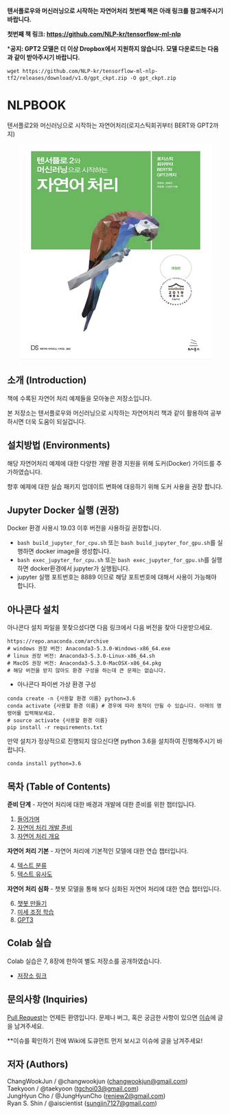 **텐서플로우와 머신러닝으로 시작하는 자연어처리 첫번째 책은 아래 링크를 참고해주시기 바랍니다.** 

**첫번째 책 링크: https://github.com/NLP-kr/tensorflow-ml-nlp**

***공지: GPT2 모델은 더 이상 Dropbox에서 지원하지 않습니다. 모델 다운로드는 다음과 같이 받아주시기 바랍니다.**
```
wget https://github.com/NLP-kr/tensorflow-ml-nlp-tf2/releases/download/v1.0/gpt_ckpt.zip -O gpt_ckpt.zip
```


# NLPBOOK

텐서플로2와 머신러닝으로 시작하는 자연어처리(로지스틱회귀부터 BERT와 GPT2까지)  
<p align="center">
  <img src="main.png" width="450" height="500" /> 
</p>

## 소개 (Introduction)

책에 수록된 자연어 처리 예제들을 모아놓은 저장소입니다.

본 저장소는 텐서플로우와 머신러닝으로 시작하는 자연어처리 책과 같이 활용하여 공부하시면 더욱 도움이 되실겁니다.


## 설치방법 (Environments)

해당 자연어처리 예제에 대한 다양한 개발 환경 지원을 위해 도커(Docker) 가이드를 추가하였습니다.

향후 예제에 대한 실습 패키지 업데이트 변화에 대응하기 위해 도커 사용을 권장 합니다.

## Jupyter Docker 실행 (권장)

Docker 환경 사용시 19.03 이후 버전을 사용하길 권장합니다.

- `bash build_jupyter_for_cpu.sh` 또는 `bash build_jupyter_for_gpu.sh`를 실행하면 docker image을 생성합니다.
- `bash exec_jupyter_for_cpu.sh` 또는 `bash exec_jupyter_for_gpu.sh`를 실행하면 docker환경에서 jupyter가 실행됩니다.
-  jupyter 실행 포트번호는 8889 이므로 해당 포트번호에 대해서 사용이 가능해야 합니다.

## 아나콘다 설치

아나콘다 설치 파일을 못찾으셨다면 다음 링크에서 다음 버전을 찾아 다운받으세요.

```
https://repo.anaconda.com/archive
# windows 권장 버전: Anaconda3-5.3.0-Windows-x86_64.exe
# linux 권장 버전: Anaconda3-5.3.0-Linux-x86_64.sh
# MacOS 권장 버전: Anaconda3-5.3.0-MacOSX-x86_64.pkg
# 해당 버전을 받지 않아도 환경 구성을 하는데 큰 문제는 없습니다.
```

- 아나콘다 파이썬 가상 환경 구성

```
conda create -n {사용할 환경 이름} python=3.6
conda activate {사용할 환경 이름} # 경우에 따라 동작이 안될 수 있습니다. 아래의 명령어를 입력해보세요.
# source activate {사용할 환경 이름} 
pip install -r requirements.txt
```
<!--** 추가로 본 실습에서는 `tensorflow==2.2.0` 환경에서 작동이 가능한 것을 테스트 했습니다.-->

만약 설치가 정상적으로 진행되지 않으신다면 python 3.6을 설치하여 진행해주시기 바랍니다.
```
conda install python=3.6
```
<!-- #### GPU 사용 시 CUDA 설치 관련 -->

<!-- - GPU를 사용하는 경우에는 텐서플로우와 호환이 되는 CUDA Version을 맞춰 설치해야 합니다. -->
<!-- - 현재 본 프로젝트는 `tensorflow==1.10` 버전에서 실행이 가능하도록 구현 및 테스트를 하였습니다. -->
<!-- - `tensorflow-gpu==1.10` 의 경우 `CUDA 9.0`을 설치해주시기 바랍니다. -->

<!-- >> - `tensorflow-gpu>=1.13` 의 경우 `CUDA 10.0`을 설치해주시기 바랍니다. -->
<!-- >> - `tensorflow-gpu>=1.5,<=1.12` 의 경우 `CUDA 9.0`을 설치해주시기 바랍니다. -->
<!-- >> - `tensorflow-gpu>=1.0,<=1.4` 의 경우 `CUDA 8.0`을 설치해주시기 바랍니다. -->

## 목차 (Table of Contents)

**준비 단계** - 자연어 처리에 대한 배경과 개발에 대한 준비를 위한 챕터입니다.

1. [들어가며](./1.Intro)
2. [자연어 처리 개발 준비](./2.NLP_PREP)
3. [자연어 처리 개요](./3.NLP_INTRO)

**자연어 처리 기본** - 자연어 처리에 기본적인 모델에 대한 연습 챕터입니다.

4. [텍스트 분류](./4.TEXT_CLASSIFICATION)
5. [텍스트 유사도](./5.TEXT_SIM)

**자연어 처리 심화** - 챗봇 모델을 통해 보다 심화된 자연어 처리에 대한 연습 챕터입니다.

6. [챗봇 만들기](./6.CHATBOT)
7. [미세 조정 학습](./7.PRETRAIN_METHOD)
8. [GPT3](./8.GPT3)

## Colab 실습

Colab 실습은 7, 8장에 한하여 별도 저장소를 공개하였습니다. 

- [저장소 링크](https://github.com/NLP-kr/tensorflow-ml-nlp-tf2-colab)

## 문의사항 (Inquiries)
[Pull Request](https://github.com/NLP-kr/tensorflow-ml-nlp-tf2/pulls)는 언제든 환영입니다.
문제나 버그, 혹은 궁금한 사항이 있으면 [이슈](https://github.com/NLP-kr/tensorflow-ml-nlp-tf2/issues)에 글을 남겨주세요.

**이슈를 확인하기 전에 Wiki에 도큐먼트 먼저 보시고 이슈에 글을 남겨주세요!

## 저자 (Authors)
ChangWookJun / @changwookjun (changwookjun@gmail.com)  
Taekyoon  / @taekyoon (tgchoi03@gmail.com)  
JungHyun Cho  / @JungHyunCho (reniew2@gmail.com)  
Ryan S. Shin / @aiscientist (sungjin7127@gmail.com)
